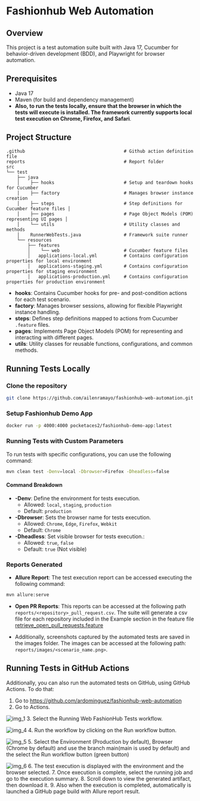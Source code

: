 # **Fashionhub Web Automation**

## Overview
This project is a test automation suite built with Java 17, Cucumber for behavior-driven development (BDD), 
and Playwright for browser automation.

## Prerequisites
- Java 17
- Maven (for build and dependency management)
- **Also, to run the tests locally, ensure that the browser in which the tests will execute is installed. The framework currently supports local test execution on Chrome, Firefox, and Safari**.

## Project Structure
    .github                                     # Github action definition file
    reports                                     # Report folder
    src 
    └── test 
        ├── java 
        │    ├── hooks                          # Setup and teardown hooks for Cucumber 
        │    ├── factory                        # Manages browser instance creation  
        │    ├── steps                          # Step definitions for Cucumber feature files │ 
        │    ├── pages                          # Page Object Models (POM) representing UI pages │ 
        │    └── utils                          # Utility classes and methods 
        │    RunnerWebTests.java                # Framework suite runner 
        └── resources 
            ├── features 
            │    └── web                        # Cucumber feature files
            │   applications-local.yml          # Contains configuration properties for local environment
            │   applications-staging.yml        # Contains configuration properties for staging environment
            │   applications-production.yml     # Contains configuration properties for production environment

- **hooks**: Contains Cucumber hooks for pre- and post-condition actions for each test scenario.
- **factory**: Manages browser sessions, allowing for flexible Playwright instance handling.
- **steps**: Defines step definitions mapped to actions from Cucumber `.feature` files.
- **pages**: Implements Page Object Models (POM) for representing and interacting with different pages.
- **utils**: Utility classes for reusable functions, configurations, and common methods.

## Running Tests Locally

### Clone the repository
```bash
git clone https://github.com/ailenramayo/fashionhub-web-automation.git
```

### Setup Fashionhub Demo App
```bash
docker run -p 4000:4000 pocketaces2/fashionhub-demo-app:latest
```

### Running Tests with Custom Parameters
To run tests with specific configurations, you can use the following command:
```bash
mvn clean test -Denv=local -Dbrowser=Firefox -Dheadless=false
```

#### Command Breakdown
- **-Denv**: Define the environment for tests execution. 
  - Allowed: `local`, `staging`, `production`
  - Default: `production`
- **-Dbrowser**: Sets the browser name for tests execution. 
  - Allowed: `Chrome`, `Edge`, `Firefox`, `Webkit`
  - Default: `Chrome`
- **-Dheadless**: Set visible browser for tests execution.: 
  - Allowed: `true`, `false`
  - Default: `true` (Not visible)

### Reports Generated

- **Allure Report**: The test execution report can be accessed executing the following command:
```bash
mvn allure:serve
```
- **Open PR Reports**: This reports can be accessed at the following path ``reports/<repository>_pull_request.csv``. The suite will generate a csv file for each repository included in the Example section in the feature file [retrieve_open_pull_requests.feature](src/test/resources/features/web/retrieve_open_pull_requests.feature)

- Additionally, screenshots captured by the automated tests are saved in the images folder. The images can be accessed at the following path: `reports/images/<scenario_name.png>`.

## Running Tests in GitHub Actions
Additionally, you can also run the automated tests on GitHub, using GitHub Actions. To do that:
 1. Go to https://github.com/ardominguez/fashionhub-web-automation
 2. Go to Actions.

![img_1](https://github.com/user-attachments/assets/2bb8e656-0ed4-4cfd-aaf6-ff6ddbfc15d9)
 3. Select the Running Web FashionHub Tests workflow.
 
![img_4](https://github.com/user-attachments/assets/4934ea7a-48a8-4370-9d38-ff044ffa83a3)
 4. Run the workflow by clicking on the Run workflow button.
 
![img_5](https://github.com/user-attachments/assets/5cdae58b-f196-4e82-b42d-3399391a068f)
 5. Select the Environment (Production by default), Browser (Chrome by default) and use the branch main(main is used by default) and the select the Run workflow button (green button)

![img_6](https://github.com/user-attachments/assets/e7222089-1089-4ef0-a3a9-e514ee28685a)
 6. The test execution is displayed with the environment and the browser selected.
 7. Once execution is complete, select the running job and go to the execution summary. 
 8. Scroll down to view the generated artifact, then download it. 
 9. Also when the execution is completed, automatically is launched a GitHub page build with Allure report result.






